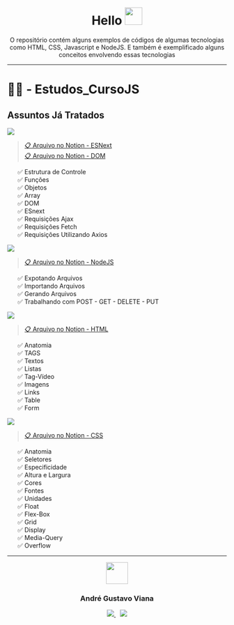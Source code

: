 <h1 align="center">Hello <img src="https://media.tenor.com/images/8c62f4bdbf2f2a1d1f702c3550693e79/tenor.gif" width="40"/></h1>
<p align="center">
    O repositório contém alguns exemplos de códigos de algumas tecnologias como HTML, CSS, Javascript e NodeJS. E também é exemplificado alguns conceitos envolvendo essas           tecnologias
</p>

<hr>

<h1>👨‍💻 - Estudos_CursoJS</h1>


<h2>Assuntos Já Tratados</h2>

<img src="https://img.shields.io/badge/JavaScript-323330?style=for-the-badge&logo=javascript&logoColor=F7DF1E" />

> <a href="https://www.notion.so/ESNext-35536ba948c048378a87767a7418c105"> 📋 Arquivo no Notion - ESNext</a> <br />
> <a href="https://www.notion.so/Integrando-HTML-CSS-e-JS-4b84ca4fa1fb473983107391323f9704"> 📋 Arquivo no Notion - DOM</a>

<ul style="list-style: none;">
    <li>✅ Estrutura de Controle</li>
    <li>✅ Funções</li>
    <li>✅ Objetos</li>
    <li>✅ Array</li>
    <li>✅ DOM</li>
    <li>✅ ESnext</li>
    <li>✅ Requisições Ajax</li>
    <li>✅ Requisições Fetch</li>
    <li>✅ Requisições Utilizando Axios</li>
</ul>
<img src="https://img.shields.io/badge/Node.js-43853D?style=for-the-badge&logo=node.js&logoColor=white">

> <a href="https://www.notion.so/NodeJS-87bd8c254dff4f2689f966063b753855"> 📋 Arquivo no Notion - NodeJS</a>

<ul style="list-style: none;">
    <li>✅ Expotando Arquivos</li>
    <li>✅ Importando Arquivos</li>
    <li>✅ Gerando Arquivos</li>
    <li>✅ Trabalhando com POST - GET - DELETE - PUT</li>
</ul>
<img src="https://img.shields.io/badge/HTML5-E34F26?style=for-the-badge&logo=html5&logoColor=white">

> <a href="https://www.notion.so/HTML-954e3f59cd1745bfaa5eda22ed48c08c"> 📋 Arquivo no Notion - HTML</a>

<ul style="list-style: none;">
    <li>✅ Anatomia</li>
    <li>✅ TAGS</li>
    <li>✅ Textos</li>
    <li>✅ Listas</li>
    <li>✅ Tag-Vídeo</li>
    <li>✅ Imagens</li>
    <li>✅ Links</li>
    <li>✅ Table</li>
    <li>✅ Form</li>
</ul>
<img src="https://img.shields.io/badge/CSS3-1572B6?style=for-the-badge&logo=css3&logoColor=white">

> <a href="https://www.notion.so/CSS-cab11d98fb4f4eb6a60348ddc620b799"> 📋 Arquivo no Notion - CSS</a>

<ul style="list-style: none;">
    <li>✅ Anatomia</li>
    <li>✅ Seletores</li>
    <li>✅ Especificidade</li>
    <li>✅ Altura e Largura</li>
    <li>✅ Cores</li>
    <li>✅ Fontes</li>
    <li>✅ Unidades</li>
    <li>✅ Float</li>
    <li>✅ Flex-Box</li>
    <li>✅ Grid</li>
    <li>✅ Display</li>
    <li>✅ Media-Query</li>
    <li>✅ Overflow</li>
</ul>

<hr>

<p align="center">
<img src="https://media1.tenor.com/images/aaf7f2bb862a0004acad5bff2b08d927/tenor.gif?itemid=10721555" width="50"/>
</p>
<h3 align="center">André Gustavo Viana</h3>
<p align="center">
<a href="https://www.instagram.com/andre_gust_viana/" style="margin-right: 10px;">
<img src="https://img.shields.io/badge/Instagram-E4405F?style=for-the-badge&logo=instagram&logoColor=white" />
</a>
<a href="https://www.facebook.com/andre.dapper.121">
<img src="https://img.shields.io/badge/Facebook-1877F2?style=for-the-badge&logo=facebook&logoColor=white"/>
</a>
</p>
